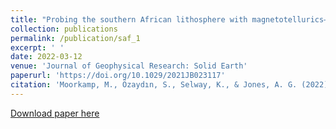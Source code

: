 ```yaml
---
title: "Probing the southern African lithosphere with magnetotellurics—Part I: Model construction."
collection: publications
permalink: /publication/saf_1
excerpt: ' '
date: 2022-03-12
venue: 'Journal of Geophysical Research: Solid Earth'
paperurl: 'https://doi.org/10.1029/2021JB023117'
citation: 'Moorkamp, M., Özaydın, S., Selway, K., & Jones, A. G. (2022). &quot;Probing the southern African lithosphere with magnetotellurics—Part I: Model construction&quot; <i>Journal of Geophysical Research: Solid Earth</i>. 127, e2021JB023117.'
---
```


[Download paper here](https://doi.org/10.1029/2021JB023117)
